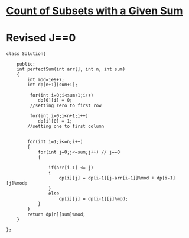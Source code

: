 # [Count of Subsets with a Given Sum](https://www.geeksforgeeks.org/problems/perfect-sum-problem5633/1)
# Revised J==0
```
class Solution{

	public:
	int perfectSum(int arr[], int n, int sum)
	{
        int mod=1e9+7;
	    int dp[n+1][sum+1];
        
         for(int i=0;i<sum+1;i++)
	        dp[0][i] = 0;
	     //setting zero to first row
	     
	     for(int i=0;i<n+1;i++)
	        dp[i][0] = 1;
        //setting one to first column
	    
	    
	    for(int i=1;i<=n;i++)
	    {
	        for(int j=0;j<=sum;j++) // j==0
	        {
	            
	            if(arr[i-1] <= j)
	            {
	                dp[i][j] = dp[i-1][j-arr[i-1]]%mod + dp[i-1][j]%mod;
	            }
	            else
	                dp[i][j] = dp[i-1][j]%mod;
	        }
	    }
	    return dp[n][sum]%mod;
	}
	  
};
```
